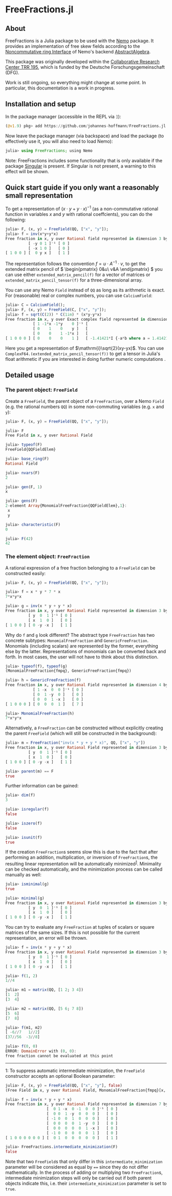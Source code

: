 # FreeFractions.jl

## About

FreeFractions is a Julia package to be used with the [Nemo](https://github.com/Nemocas/Nemo.jl) package.
It provides an implementation of free skew fields according to the [Noncommutative ring Interface](https://nemocas.github.io/AbstractAlgebra.jl/latest/ncrings/) of Nemo's backend [AbstractAlgebra](https://github.com/Nemocas/AbstractAlgebra.jl).

This package was originally developed within the [Collaborative Research Center TRR 195](https://www.computeralgebra.de/sfb/), which is funded by the Deutsche Forschungsgemeinschaft (DFG).

Work is still ongoing, so everything might change at some point.
In particular, this documentation is a work in progress.

## Installation and setup

In the package manager (accessible in the REPL via `]`):

```julia
(@v1.9) pkg> add https://github.com/johannes-hoffmann/FreeFractions.jl
```

Now leave the package manager (via backspace) and load the package (to effectively use it, you will also need to load Nemo):

```julia
julia> using FreeFractions; using Nemo
```

Note: FreeFractions includes some functionality that is only available if the package [Singular](https://github.com/oscar-system/Singular.jl) is present.
If Singular is not present, a warning to this effect will be shown.

## Quick start guide if you only want a reasonably small representation

To get a representation of $(x\cdot y+y\cdot x)^{-1}$ (as a non-commutative rational function in variables $x$ and $y$ with rational coeffcients), you can do the following:

```julia
julia> F, (x, y) = FreeField(QQ, ["x", "y"]);
julia> f = inv(x*y+y*x)
Free fraction in x, y over Rational field represented in dimension 3 by
          [ -y 0 1 ]⁻¹ [ 0 ]
          [ -x 1 0 ]   [ 0 ]
[ 1 0 0 ] [  0 y x ]   [ 1 ]
```

The representation follows the convention $f=u\cdot A^{-1}\cdot v$, to get the extended matrix pencil of 
$
\begin{pmatrix}
0&u\\
v&A
\end{pmatrix}
$
you can use either `extended_matrix_pencil(f)` for a vector of matrices or `extended_matrix_pencil_tensor(f)` for a three-dimensional array.

You can use any Nemo `Field` instead of `QQ` as long as its arithmetic is exact.
For (reasonable) real or complex numbers, you can use `CalciumField`:
```julia
julia> C = CalciumField();
julia> F, (x, y) = FreeField(C, ["x", "y"]);
julia> f = sqrt(C(2)) * C(1im) * (x*y-y*x)
Free fraction in x, y over Exact complex field represented in dimension 4 by
            [ 1 -1*x -1*y    0 ]⁻¹ [                                                              0 ]
            [ 0    1    0    y ]   [                                                              0 ]
            [ 0    0    1 -1*x ]   [                                                              0 ]
[ 1 0 0 0 ] [ 0    0    0    1 ]   [ -1.41421*I {-a*b where a = 1.41421 [a^2-2=0], b = I [b^2+1=0]} ]
```
Here you get a representation of $\mathrm{i}\sqrt{2}(xy-yx)$. You can use `ComplexF64.(extended_matrix_pencil_tensor(f))` to get a tensor in Julia's float arithmetic if you are interested in doing further numeric computations .

## Detailed usage

### The parent object: `FreeField`

Create a `FreeField`, the parent object of a `FreeFraction`, over a Nemo `Field` (e.g. the rational numbers `QQ`) in some non-commuting variables (e.g. `x` and `y`):

```julia
julia> F, (x, y) = FreeField(QQ, ["x", "y"]);

julia> F
Free Field in x, y over Rational Field

julia> typeof(F)
FreeField{QQFieldElem}

julia> base_ring(F)
Rational Field

julia> nvars(F)
2

julia> gen(F, 1)
x

julia> gens(F)
2-element Array{MonomialFreeFraction{QQFieldElem},1}:
 x
 y

julia> characteristic(F)
0

julia> F(42)
42
```

### The element object: `FreeFraction`

A rational expression of a free fraction belonging to a `FreeField` can be constructed easily:

```julia
julia> F, (x, y) = FreeField(QQ, ["x", "y"]);

julia> f = x * y * 7 * x
7*x*y*x

julia> g = inv(x * y + y * x)
Free fraction in x, y over Rational Field represented in dimension 3 by
          [ y  0  1 ]⁻¹ [ 0 ]
          [ x  1  0 ]   [ 0 ]
[ 1 0 0 ] [ 0 -y -x ]   [ 1 ]
```

Why do `f` and `g` look different?
The abstract type `FreeFraction` has two concrete subtypes: `MonomialFreeFraction` and `GenericFreeFraction`.
Monomials (including scalars) are represented by the former, everything else by the latter.
Representations of monomials can be converted back and forth.
In most cases, the user will not have to think about this distinction.

```julia
julia> typeof(f), typeof(g)
(MonomialFreeFraction{fmpq}, GenericFreeFraction{fmpq})

julia> h = GenericFreeFraction(f)
Free fraction in x, y over Rational Field represented in dimension 4 by
            [ 1 -x  0  0 ]⁻¹ [ 0 ]
            [ 0  1 -y  0 ]   [ 0 ]
            [ 0  0  1 -x ]   [ 0 ]
[ 1 0 0 0 ] [ 0  0  0  1 ]   [ 7 ]

julia> MonomialFreeFraction(h)
7*x*y*x
```

Alternatively, a `FreeFraction` can be constructed without explicitly creating the parent `FreeField` (which will still be constructed in the background):

```julia
julia> m = FreeFraction("inv(x * y + y * x)", QQ, ["x", "y"])
Free fraction in x, y over Rational Field represented in dimension 3 by
          [ y  0  1 ]⁻¹ [ 0 ]
          [ x  1  0 ]   [ 0 ]
[ 1 0 0 ] [ 0 -y -x ]   [ 1 ]

julia> parent(m) == F
true
```

Further information can be gained:

```julia
julia> dim(f)
3

julia> isregular(f)
false

julia> iszero(f)
false

julia> isunit(f)
true
```

If the creation `FreeFraction`s seems slow this is due to the fact that after performing an addition, multiplication, or inversion of `FreeFraction`s, the resulting linear representation will be automatically minimized<sup>[1](#min_note)</sup>.
Minimality can be checked automatically, and the minimization process can be called manually as well:

```julia
julia> isminimal(g)
true

julia> minimal(g)
Free fraction in x, y over Rational Field represented in dimension 3 by
          [ y  0  1 ]⁻¹ [ 0 ]
          [ x  1  0 ]   [ 0 ]
[ 1 0 0 ] [ 0 -y -x ]   [ 1 ]
```

You can try to evaluate any `FreeFraction` at tuples of scalars or square matrices of the same sizes.
If this is not possible for the current representation, an error will be thrown.

```julia
julia> f = inv(x * y + y * x)
Free fraction in x, y over Rational Field represented in dimension 3 by
          [ y  0  1 ]⁻¹ [ 0 ]
          [ x  1  0 ]   [ 0 ]
[ 1 0 0 ] [ 0 -y -x ]   [ 1 ]

julia> f(1, 2)
1//4

julia> m1 = matrix(QQ, [1 2; 3 4])
[1  2]
[3  4]

julia> m2 = matrix(QQ, [5 6; 7 8])
[5  6]
[7  8]

julia> f(m1, m2)
[ -6//7   1//2]
[37//56  -3//8]

julia> f(0, 0)
ERROR: DomainError with (0, 0):
free fraction cannot be evaluated at this point
```

---

<a name="min_note">1</a>: To suppress automatic intermediate minimization, the `FreeField` constructor accepts an optional Boolean parameter:

```julia
julia> F, (x, y) = FreeField(QQ, ["x", "y"], false)
(Free Field in x, y over Rational Field, MonomialFreeFraction{fmpq}[x, y])

julia> f = inv(x * y + y * x)
Free fraction in x, y over Rational Field represented in dimension 7 by
                  [  0 1 -x  0 -1  0  0 ]⁻¹ [ 0 ]
                  [  0 0  1 -y  0  0  0 ]   [ 0 ]
                  [ -1 0  0  1  0  0  0 ]   [ 0 ]
                  [  0 0  0  0  1 -y  0 ]   [ 0 ]
                  [  0 0  0  0  0  1 -x ]   [ 0 ]
                  [ -1 0  0  0  0  0  1 ]   [ 0 ]
[ 1 0 0 0 0 0 0 ] [  0 1  0  0  0  0  0 ]   [ 1 ]

julia> FreeFractions.intermediate_minimization(F)
false
```

Note that two `FreeField`s that only differ in this `intermediate_minimization` parameter will be considered as equal by `==` since they do not differ mathematically.
In the process of adding or multiplying two `FreeFraction`s, intermediate minimization steps will only be carried out if both parent objects indicate this, i.e. their `intermediate_minimization` parameter is set to `true`.
